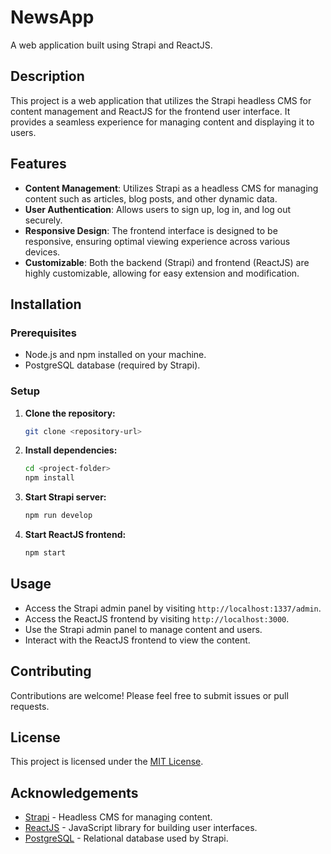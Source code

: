 # NewsApp

A web application built using Strapi and ReactJS.

## Description

This project is a web application that utilizes the Strapi headless CMS for content management and ReactJS for the frontend user interface. It provides a seamless experience for managing content and displaying it to users.

## Features

- **Content Management**: Utilizes Strapi as a headless CMS for managing content such as articles, blog posts, and other dynamic data.
- **User Authentication**: Allows users to sign up, log in, and log out securely.
- **Responsive Design**: The frontend interface is designed to be responsive, ensuring optimal viewing experience across various devices.
- **Customizable**: Both the backend (Strapi) and frontend (ReactJS) are highly customizable, allowing for easy extension and modification.

## Installation

### Prerequisites

- Node.js and npm installed on your machine.
- PostgreSQL database (required by Strapi).

### Setup

1. **Clone the repository:**

    ```bash
    git clone <repository-url>
    ```

2. **Install dependencies:**

    ```bash
    cd <project-folder>
    npm install
    ```

3. **Start Strapi server:**

    ```bash
    npm run develop
    ```

4. **Start ReactJS frontend:**

    ```bash
    npm start
    ```

## Usage

- Access the Strapi admin panel by visiting `http://localhost:1337/admin`.
- Access the ReactJS frontend by visiting `http://localhost:3000`.
- Use the Strapi admin panel to manage content and users.
- Interact with the ReactJS frontend to view the content.

## Contributing

Contributions are welcome! Please feel free to submit issues or pull requests.

## License

This project is licensed under the [MIT License](LICENSE).

## Acknowledgements

- [Strapi](https://strapi.io/) - Headless CMS for managing content.
- [ReactJS](https://reactjs.org/) - JavaScript library for building user interfaces.
- [PostgreSQL](https://www.postgresql.org/) - Relational database used by Strapi.